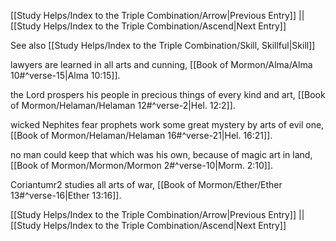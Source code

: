 [[Study Helps/Index to the Triple Combination/Arrow|Previous Entry]]  ||  [[Study Helps/Index to the Triple Combination/Ascend|Next Entry]]

 See also [[Study Helps/Index to the Triple Combination/Skill, Skillful|Skill]]

 lawyers are learned in all arts and cunning, [[Book of Mormon/Alma/Alma 10#^verse-15|Alma 10:15]].

 the Lord prospers his people in precious things of every kind and art, [[Book of Mormon/Helaman/Helaman 12#^verse-2|Hel. 12:2]].

 wicked Nephites fear prophets work some great mystery by arts of evil one, [[Book of Mormon/Helaman/Helaman 16#^verse-21|Hel. 16:21]].

 no man could keep that which was his own, because of magic art in land, [[Book of Mormon/Mormon/Mormon 2#^verse-10|Morm. 2:10]].

 Coriantumr2 studies all arts of war, [[Book of Mormon/Ether/Ether 13#^verse-16|Ether 13:16]].

[[Study Helps/Index to the Triple Combination/Arrow|Previous Entry]]  ||  [[Study Helps/Index to the Triple Combination/Ascend|Next Entry]]